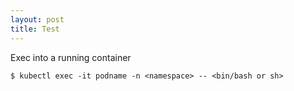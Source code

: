 ```yaml
---
layout: post
title: Test
---
```



<div class="openshift">
  Exec into a running container
</div>

```
$ kubectl exec -it podname -n <namespace> -- <bin/bash or sh>
```
